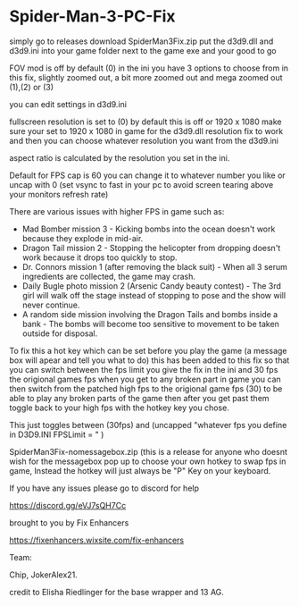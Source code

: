 # Spider-Man-3-PC-Fix

simply go to releases download SpiderMan3Fix.zip put the d3d9.dll and d3d9.ini into your game folder next to the game exe and your good to go 

FOV mod is off by default (0) in the ini you have 3 options to choose from in this fix, slightly zoomed out, a bit more zoomed out and mega zoomed out (1),(2) or (3) 

you can edit settings in d3d9.ini 

fullscreen resolution is set to (0) by default this is off or 1920 x 1080 make sure your set to 1920 x 1080 in game for the d3d9.dll resolution fix to work and then you can choose whatever resolution you want from the d3d9.ini

aspect ratio is calculated by the resolution you set in the ini.   

Default for FPS cap is 60 you can change it to whatever number you like or uncap with 0 (set vsync to fast in your pc to avoid screen tearing above your monitors refresh rate)

There are various issues with higher FPS in game such as: 

   - Mad Bomber mission 3 - Kicking bombs into the ocean doesn't work because they explode in mid-air.
   - Dragon Tail mission 2 - Stopping the helicopter from dropping doesn't work because it drops too quickly to stop.
   - Dr. Connors mission 1 (after removing the black suit) - When all 3 serum ingredients are collected, the game may crash.
   - Daily Bugle photo mission 2 (Arsenic Candy beauty contest) - The 3rd girl will walk off the stage instead of stopping to pose and the show will never continue.
   - A random side mission involving the Dragon Tails and bombs inside a bank - The bombs will become too sensitive to movement to be taken outside for disposal.

To fix this a hot key which can be set before you play the game (a message box will apear and tell you what to do)
this has been added to this fix so that you can switch between the fps limit you give the fix in the ini and 30 fps the origional games fps when you get to any broken 
part in game you can then switch from the patched high fps to the origional game fps (30) to be able to play any broken parts of the game then after you get past them toggle back to your high fps with the hotkey key you chose.

This just toggles between (30fps) and (uncapped "whatever fps you define in D3D9.INI FPSLimit = " )

SpiderMan3Fix-nomessagebox.zip (this is a release for anyone who doesnt wish for the messagebox pop up to choose your own hotkey to swap fps in game, Instead the hotkey will just always be "P" Key on your keyboard.

If you have any issues please go to discord for help 

https://discord.gg/eVJ7sQH7Cc

brought to you by Fix Enhancers 

https://fixenhancers.wixsite.com/fix-enhancers

Team: 

Chip, JokerAlex21.

credit to Elisha Riedlinger for the base wrapper and 13 AG.
